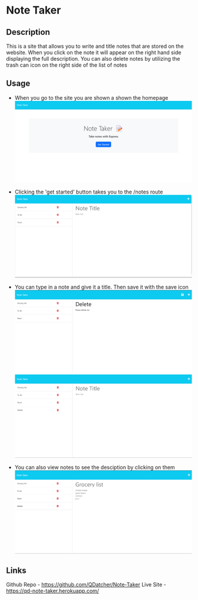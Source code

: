 # Note Taker

## Description

This is a site that allows you to write and title notes that are stored on the website. When you click on the note it will appear on the right hand side displaying the full description. You can also delete notes by utilizing the trash can icon on the right side of the list of notes

## Usage

- When you go to the site you are shown a shown the homepage
![shows the homepage of site](./public/assets/pics/Screenshot%202023-05-09%20183659.png)

- Clicking the 'get started' button takes you to the /notes route
![shows the /notes home route](./public/assets/pics/basic-note.png)

- You can type in a note and give it a title. Then save it with the save icon
![shows the user creating a note](./public/assets/pics/makingDelete.png)
![shows the delete note is added](./public/assets/pics/deleteAdded.png)

- You can also view notes to see the desciption by clicking on them
![Shows the grocery list note](./public/assets/pics/viewGrocery.png)


## Links

Github Repo - https://github.com/QDatcher/Note-Taker
Live Site - https://qd-note-taker.herokuapp.com/